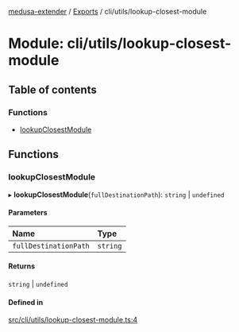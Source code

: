 [medusa-extender](../README.md) / [Exports](../modules.md) / cli/utils/lookup-closest-module

# Module: cli/utils/lookup-closest-module

## Table of contents

### Functions

- [lookupClosestModule](cli_utils_lookup_closest_module.md#lookupclosestmodule)

## Functions

### lookupClosestModule

▸ **lookupClosestModule**(`fullDestinationPath`): `string` \| `undefined`

#### Parameters

| Name | Type |
| :------ | :------ |
| `fullDestinationPath` | `string` |

#### Returns

`string` \| `undefined`

#### Defined in

[src/cli/utils/lookup-closest-module.ts:4](https://github.com/adrien2p/medusa-extender/blob/b9aa690/src/cli/utils/lookup-closest-module.ts#L4)
